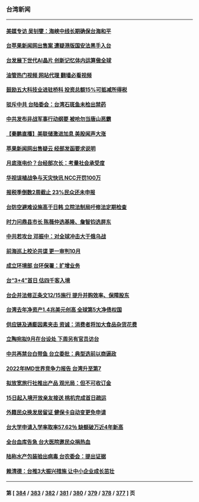 ### 台湾新闻
---
#### [美媒专访 吴钊燮：海峡中线长期确保台海和平](../../pages/ncid1349361/n13760922.md?06162045) 
#### [台苹果新闻网出售案 遭疑港版国安法黑手入台](../../pages/ncid1349361/n13760682.md?06162045) 
#### [台发展下世代AI晶片 创新记忆体内运算傲全球](../../pages/ncid1349361/n13760899.md?06162045) 
#### [油管热门视频 网站代理 翻墙必看视频](http://209.222.30.114:81/youtube.html?06162045)
#### [鼓励五大科技业进驻桥科 投资总额15%可抵减所得税](../../pages/ncid1349361/n13760807.md?06162045) 
#### [驳斥中共 台陆委会：台湾石斑鱼未检出禁药](../../pages/ncid1349361/n13760591.md?06162045) 
#### [中共发布非战军事行动纲要 被呛勿当唐山恶霸](../../pages/ncid1349361/n13760399.md?06162045) 
#### [【秦鹏直播】美联储激进加息 美股闻声大涨](../../pages/ncid1349361/n13760432.md?06162045) 
#### [苹果新闻网出售疑云 经部发函要求说明](../../pages/ncid1349361/n13760249.md?06162045) 
#### [月底涨电价？台经部次长：考量社会承受度](../../pages/ncid1349361/n13760244.md?06162045) 
#### [华视误植战争与天灾快讯 NCC开罚100万](../../pages/ncid1349361/n13760252.md?06162045) 
#### [报税季倒数2周截止 23%民众还未申报](../../pages/ncid1349361/n13760245.md?06162045) 
#### [台防空避难设施高于日韩 立院法制局吁修法定期检查](../../pages/ncid1349361/n13760225.md?06162045) 
#### [时力问鼎县市长 陈薇仲选基隆、詹智钧选屏东](../../pages/ncid1349361/n13760217.md?06162045) 
#### [中共若攻台 邓振中：对全球冲击大于俄乌战](../../pages/ncid1349361/n13760118.md?06162045) 
#### [前海巡上校沦共谍 更一审判10月](../../pages/ncid1349361/n13760212.md?06162045) 
#### [成立环境部 台环保署：扩增业务](../../pages/ncid1349361/n13760214.md?06162045) 
#### [台“3+4”首日 估四千客入境](../../pages/ncid1349361/n13760133.md?06162045) 
#### [台企并法修正条文12/15施行 提升并购效率、保障股东](../../pages/ncid1349361/n13760167.md?06162045) 
#### [台湾去年净资产1.4兆美元创高 全球第5大净债权国](../../pages/ncid1349361/n13760131.md?06162045) 
#### [供应链及通膨因素夹击 资诚：消费者将加大食品杂货花费](../../pages/ncid1349361/n13760153.md?06162045) 
#### [立陶宛拟9月在台设处 下周另有官员访台](../../pages/ncid1349361/n13760134.md?06162045) 
#### [中共再禁台白带鱼 台立委批：典型选前以商逼政](../../pages/ncid1349361/n13760122.md?06162045) 
#### [2022年IMD世界竞争力报告 台湾升至第7](../../pages/ncid1349361/n13760123.md?06162045) 
#### [拟放宽旅行社推出产品 观光局：但不可收订金](../../pages/ncid1349361/n13760138.md?06162045) 
#### [15日起入境开放亲友接送 桃机完成首日疏运](../../pages/ncid1349361/n13760142.md?06162045) 
#### [外籍民众换发居留证 健保卡自动变更免申请](../../pages/ncid1349361/n13760088.md?06162045) 
#### [台大学申请入学率取率57.62％ 缺额破万近4年新高](../../pages/ncid1349361/n13760125.md?06162045) 
#### [全台血库告急 台大医院邀民众捐热血](../../pages/ncid1349361/n13760140.md?06162045) 
#### [陆称水产包装验出病毒 台农委会：提出证据](../../pages/ncid1349361/n13760128.md?06162045) 
#### [赖清德：台推3大振兴措施 让中小企业成长茁壮](../../pages/ncid1349361/n13760159.md?06162045) 

---
#### 第 [ [384](./384.md?06162045) / [383](./383.md?06162045) / [382](./382.md?06162045) / [381](./381.md?06162045) / [380](./380.md?06162045) / [379](./379.md?06162045) / [378](./378.md?06162045) / [377](./377.md?06162045) ] 页
